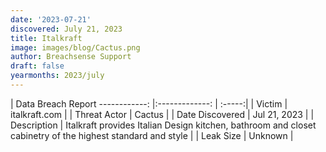 ```yaml
---
date: '2023-07-21'
discovered: July 21, 2023
title: Italkraft
image: images/blog/Cactus.png
author: Breachsense Support
draft: false
yearmonths: 2023/july
---
```



| Data Breach Report
------------:     |:-------------:    | :-----:|
| Victim      | italkraft.com      | 
| Threat Actor      | Cactus      | 
| Date Discovered      | Jul 21, 2023      | 
| Description      | Italkraft provides Italian Design kitchen, bathroom and closet cabinetry of the highest standard and style      | 
| Leak Size      | Unknown      | 

